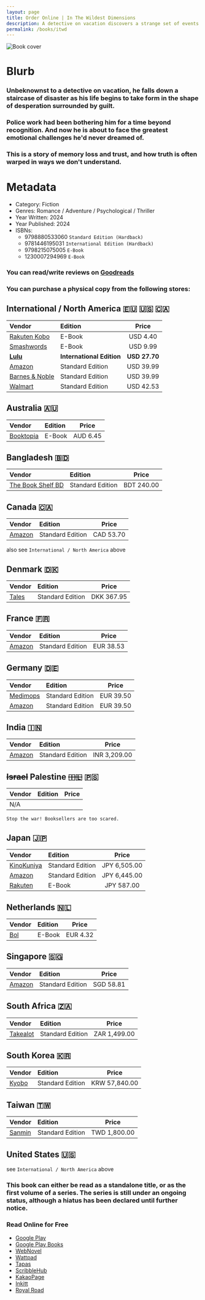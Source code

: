 ```yaml
---
layout: page
title: Order Online | In The Wildest Dimensions
description: A detective on vacation discovers a strange set of events that leads him to ultimately question his entire existence. This is a story of memory loss and trust, and how truth is often warped in ways we don't understand.
permalink: /books/itwd
---
```


![Book cover](https://media.discordapp.net/attachments/1001985990065406173/1198964375046860821/pika-1705925773217-1x.png?ex=65c0d196&is=65ae5c96&hm=195ce3c7930be41f0f1786a0df10f5738c8b40599f0ecfda8136c0ce116b36b3&=&format=webp&quality=lossless&width=1130&height=592)

# Blurb
### Unbeknownst to a detective on vacation, he falls down a staircase of disaster as his life begins to take form in the shape of desperation surrounded by guilt.

### Police work had been bothering him for a time beyond recognition. And now he is about to face the greatest emotional challenges he'd never dreamed of.

### This is a story of memory loss and trust, and how truth is often warped in ways we don't understand.

# Metadata
- Category: Fiction
- Genres: Romance / Adventure / Psychological / Thriller
- Year Written: 2024
- Year Published: 2024
- ISBNs:
  - 9798880533060 `Standard Edition (Hardback)`
  - 9781446195031 `International Edition (Hardback)`
  - 9798215075005 `E-Book`
  - 1230007294969 `E-Book`

### You can read/write reviews on [Goodreads](https://www.goodreads.com/book/show/205212890-in-the-wildest-dimensions)
### You can purchase a physical copy from the following stores:

## International / North America 🇪🇺 🇺🇸 🇨🇦

|Vendor|Edition|Price|
|:---|:---|:---:|
|[Rakuten Kobo](https://www.kobo.com/ww/en/ebook/in-the-wildest-dimensions)|E-Book|USD 4.40|
|[Smashwords](https://www.smashwords.com/books/view/1507283)|E-Book|USD 9.99|
|[**Lulu**](https://www.lulu.com/shop/dewan-mukto/in-the-wildest-dimensions/hardcover/product-2mm7282.html)|**International Edition**|**USD 27.70**|
|[Amazon](https://www.amazon.com/Wildest-Dimensions-01-Dewan-Mukto/dp/B0CS4P4QJP/)|Standard Edition|USD 39.99|
|[Barnes & Noble](https://www.barnesandnoble.com/w/in-the-wildest-dimensions-dewan-mukto/1144607531?ean=9798880533060)|Standard Edition|USD 39.99|
|[Walmart](https://www.walmart.com/ip/Cooper-Black-Paperback-9798880654475/5214578258?from=/search)|Standard Edition|USD 42.53|

## Australia 🇦🇺

|Vendor|Edition|Price|
|:---|:---|:---:|
|[Booktopia](https://www.booktopia.com.au/in-the-wildest-dimensions-dewan-mukto/ebook/1230007294969.html)|E-Book|AUD 6.45|

## Bangladesh 🇧🇩

|Vendor|Edition|Price|
|:---|:---|:---:|
|[The Book Shelf BD](https://www.instagram.com/the_bookshelfbd/)|Standard Edition|BDT 240.00|

## Canada 🇨🇦

|Vendor|Edition|Price|
|:---|:---|:---:|
|[Amazon](https://www.amazon.ca/Wildest-Dimensions-01-Dewan-Mukto/dp/B0CS4P4QJP/)|Standard Edition|CAD 53.70|

also see `International / North America` above

## Denmark 🇩🇰

|Vendor|Edition|Price|
|:---|:---|:---:|
|[Tales](https://tales.dk/in-the-wildest-dimensions_dewan-mukto_9798880533060)|Standard Edition|DKK 367.95|

## France 🇫🇷

|Vendor|Edition|Price|
|:---|:---|:---:|
|[Amazon](https://www.amazon.fr/Wildest-Dimensions-01-Dewan-Mukto/dp/B0CS4P4QJP/)|Standard Edition|EUR 38.53|

## Germany 🇩🇪

|Vendor|Edition|Price|
|:---|:---|:---:|
|[Medimops](https://www.medimops.de/dewan-mukto-in-the-wildest-dimensions-volume-01-gebundene-ausgabe-M0B0CS4P4QJP.html)|Standard Edition|EUR 39.50|
|[Amazon](https://www.amazon.de/Wildest-Dimensions-01-Dewan-Mukto/dp/B0CS4P4QJP)| Standard Edition |EUR 39.50|

## India 🇮🇳

|Vendor|Edition|Price|
|:---|:---|:---:|
|[Amazon](https://www.amazon.in/Wildest-Dimensions-01-Dewan-Mukto/dp/B0CS4P4QJP/)|Standard Edition|INR 3,209.00|

## ~~Israel~~ Palestine ~~🇮🇱~~ 🇵🇸

|Vendor|Edition|Price|
|:---|:---|:---:|
|N/A|||

`Stop the war! Booksellers are too scared.`

## Japan 🇯🇵

|Vendor|Edition|Price|
|:---|:---|:---:|
|[KinoKuniya](https://www.kinokuniya.co.jp/f/dsg-02-9798880533060)|Standard Edition|JPY 6,505.00|
|[Amazon](https://www.amazon.co.jp/Wildest-Dimensions-01-Dewan-Mukto/dp/B0CS4P4QJP/)|Standard Edition|JPY 6,445.00|
|[Rakuten](https://books.rakuten.co.jp/rk/cc396b45503b33cda80f0e97860b762f/?l-id=search-c-item-text-32)|E-Book|JPY 587.00|

## Netherlands 🇳🇱

|Vendor|Edition|Price|
|:---|:---|:---:|
|[Bol](https://www.bol.com/nl/nl/p/itwd-1-in-the-wildest-dimensions/9300000171214590/?bltgh=uRDNeK8rQ1j2XNX8mYFGJA.3_10.12.ProductTitle)|E-Book|EUR 4.32|

## Singapore 🇸🇬

|Vendor|Edition|Price|
|:---|:---|:---:|
|[Amazon](https://www.amazon.sg/Wildest-Dimensions-01-Dewan-Mukto/dp/B0CS4P4QJP/)|Standard Edition|SGD 58.81|

## South Africa 🇿🇦

|Vendor|Edition|Price|
|:---|:---|:---:|
|[Takealot](https://www.takealot.com/in-the-wildest-dimensions-volume-01/PLID94830118)|Standard Edition|ZAR 1,499.00|

## South Korea 🇰🇷

|Vendor|Edition|Price|
|:---|:---|:---:|
|[Kyobo](https://product.kyobobook.co.kr/detail/S000211959815)|Standard Edition|KRW 57,840.00|

## Taiwan 🇹🇼

|Vendor|Edition|Price|
|:---|:---|:---:|
|[Sanmin](https://www.sanmin.com.tw/product/index/012805759)|Standard Edition|TWD 1,800.00|

## United States 🇺🇸

see `International / North America` above

### This book can either be read as a standalone title, or as the first volume of a series. The series is still under an ongoing status, although a hiatus has been declared until further notice.

### Read Online for Free
- [Google Play](https://play.google.com/store/books/details?id=GDvtEAAAQBAJ&hl=as&gl=US)
- [Google Play Books](https://books.google.com.bd/books?id=GDvtEAAAQBAJ&num=15&redir_esc=y)
- [WebNovel](https://www.webnovel.com/book/in-the-wildest-dimensions_26226774505461005)
- [Wattpad](https://www.wattpad.com/story/358861326-in-the-wildest-dimensions)
- [Tapas](https://tapas.io/series/Wildest-Dimensions/info)
- [ScribbleHub](https://www.scribblehub.com/series/957576/in-the-wildest-dimensions/)
- [KakaoPage](https://pagestage.kakao.com/novels/83804389)
- [Inkitt](https://www.inkitt.com/stories/thriller/1166667)
- [Royal Road](https://www.royalroad.com/fiction/79201/in-the-wildest-dimensions)
  
